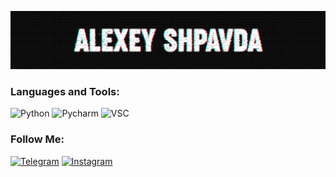 [![Header](https://github.com/AlexeyShpavda/alexeyshpavda/blob/master/assets/header.png)](https://www.shpavda.com/)


### Languages and Tools:
![Python](https://img.shields.io/badge/-Python-090909?style=for-the-badge&logo=python&logoColor=47C5FB)
![Pycharm](https://img.shields.io/badge/-PyCharm-090909?style=for-the-badge&logo=pycharm&logoColor=47C5FB)
![VSC](https://img.shields.io/badge/-VSC-090909?style=for-the-badge&logo=visualstudiocode&logoColor=47C5FB)


### Follow Me:
[![Telegram](https://img.shields.io/badge/-Telegram-090909?style=for-the-badge&logo=telegram&logoColor=27A0D9)](https://t.me/sutourisu)
[![Instagram](https://img.shields.io/badge/-Instagram-090909?style=for-the-badge&logo=instagram&logoColor=B4068E)](https://www.instagram.com/sutourisu)
